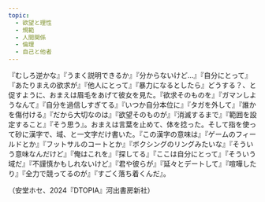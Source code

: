 ```yaml
---
topic:
  - 欲望と理性
  - 規範
  - 人間関係
  - 倫理
  - 自己と他者
---
```

『むしろ逆かな』『うまく説明できるか』『分からないけど…』『自分にとって』『あたりまえの欲求が』『他人にとって』『暴力になるとしたら』どうする？、と促すように、おまえは眉毛をあげて彼女を見た。『欲求そのものを』『ガマンしようなんて』『自分を過信しすぎてる』『いつか自分本位に』『タガを外して』『誰かを傷付ける』『だから大切なのは』『欲望そのものが』『消滅するまで』『範囲を設定すること』『そう思う』。おまえは言葉を止めて、体を捻った。そして指を使って砂に漢字で、域、と一文字だけ書いた。『この漢字の意味は』『ゲームのフィールドとか』『フットサルのコートとか』『ボクシングのリングみたいな』『そういう意味なんだけど』『俺はこれを』『探してる』『ここは自分にとって』『そういう域だ』『不謹慎かもしれないけど』『君や彼らが』『延々とデートして』『喧嘩したり』『全力で競ってるのが』『すごく落ち着くんだ』。

（安堂ホセ、2024『DTOPIA』河出書房新社）
